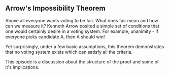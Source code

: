 ## Arrow's Impossibility Theorem

Above all everyone wants voting to be fair.  What does fair mean and how can we measure it?  Kenneth Arrow posited a simple set of conditions that one would certainly desire in a voting system.  For example, unanimity - if everyone picks candidate A, then A should win!

Yet surprisingly, under a few basic assumptions, this theorem demonstrates that no voting system exists which can satisfy all the criteria.

This episode is a discussion about the structure of the proof and some of it's implications.

